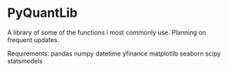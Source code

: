 # PyQuantLib

A library of some of the functions i most commonly use. Planning on frequent updates.

Requirements:
  pandas
  numpy
  datetime
  yfinance
  matplotlib
  seaborn
  scipy
  statsmodels
